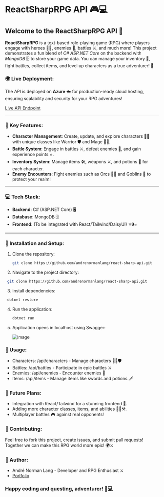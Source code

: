 # ReactSharpRPG API 🎮💻

## Welcome to the ReactSharpRPG API 🎉

**ReactSharpRPG** is a text-based role-playing game (RPG) where players engage with heroes 🦸‍♂️, enemies 🐉, battles ⚔️, and much more! This project demonstrates a fun blend of *C# ASP.NET Core* on the backend with *MongoDB* 🗄️ to store your game data. You can manage your inventory 🎒, fight battles, collect items, and level up characters as a true adventurer! 🚀

### 🌍 Live Deployment:
The API is deployed on **Azure** ☁️ for production-ready cloud hosting, ensuring scalability and security for your RPG adventures!

[Live API Endpoint](https://reactsharprpgapp.azurewebsites.net/api/)

---

### 🌟 Key Features:
- **Character Management**: Create, update, and explore characters 🦸‍♀️ with unique classes like Warrior 🛡️ and Mage 🧙‍♂️.
- **Battle System**: Engage in battles ⚔️, defeat enemies 🐲, and gain experience points ⭐.
- **Inventory System**: Manage items 🛠️, weapons ⚔️, and potions 🧪 for each character.
- **Enemy Encounters**: Fight enemies such as Orcs 🧟‍♂️ and Goblins 👺 to protect your realm!

---

### 💻 Tech Stack:
- **Backend**: C# (ASP.NET Core) 🖥️
- **Database**: MongoDB 🗄️
- **Frontend**: (To be integrated with React/Tailwind/DaisyUI) ⚛️🌬️

---

### 🔧 Installation and Setup:
1. Clone the repository:
   ```bash
   git clone https://github.com/andrenormanlang/react-sharp-api.git
   ```

2. Navigate to the project directory:
  ```bash
   git clone https://github.com/andrenormanlang/react-sharp-api.git
   ```
   
3. Install dependencies:
  ```powershell
   dotnet restore
   ```
   

4. Run the application:
    ```powershell
   dotnet run
   ```
5. Application opens in localhost using Swagger:

   ![image](https://github.com/user-attachments/assets/5adc0731-0bb3-4fbb-96e1-21ee2852442c)

### 📝 Usage:
- Characters: /api/characters - Manage characters 🧙‍♂️🛡️
- Battles: /api/battles - Participate in epic battles ⚔️
- Enemies: /api/enemies - Encounter enemies 👾
- Items: /api/items - Manage items like swords and potions 🗡️

### 🚀 Future Plans:
- Integration with React/Tailwind for a stunning frontend 🌈.
- Adding more character classes, items, and abilities 🧙‍♀️⚒️.
- Multiplayer battles 🎮 against real opponents!

### 🤝 Contributing:
Feel free to fork this project, create issues, and submit pull requests! Together we can make this RPG world more epic! 🌍⚔️
  
### 👾 Author:
- André Norman Lang - Developer and RPG Enthusiast ⚔️
- [Portfolio](https://anl-portfolio.vercel.app/)

### Happy coding and questing, adventurer! 🏹💻



      
